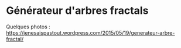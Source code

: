 # Générateur d'arbres fractals

Quelques photos : https://jenesaispastout.wordpress.com/2015/05/19/generateur-arbre-fractal/
